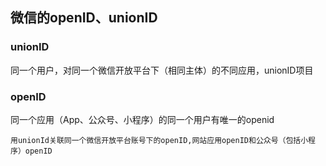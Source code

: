 

## 微信的openID、unionID

### unionID
同一个用户，对同一个微信开放平台下（相同主体）的不同应用，unionID项目
### openID
同一个应用（App、公众号、小程序）的同一个用户有唯一的openid

```
用unionId关联同一个微信开放平台账号下的openID,网站应用openID和公众号（包括小程序）openID

```